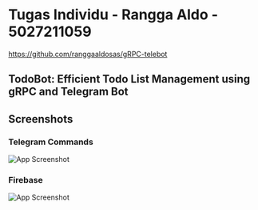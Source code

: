 # Tugas Individu - Rangga Aldo - 5027211059

https://github.com/ranggaaldosas/gRPC-telebot

## TodoBot: Efficient Todo List Management using gRPC and Telegram Bot

## Screenshots

### Telegram Commands

![App Screenshot](https://i.ibb.co/LpTTFx8/Screenshot-34.png)

### Firebase

![App Screenshot](https://i.ibb.co/0nxqb1G/Screenshot-35.png)
